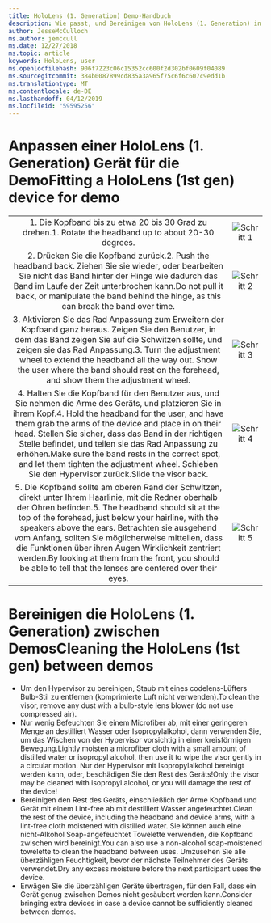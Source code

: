 ```yaml
---
title: HoloLens (1. Generation) Demo-Handbuch
description: Wie passt, und Bereinigen von HoloLens (1. Generation) in der Demo Situationen
author: JesseMcCulloch
ms.author: jemccull
ms.date: 12/27/2018
ms.topic: article
keywords: HoloLens, user
ms.openlocfilehash: 906f7223c06c15352cc600f2d302bf0609f04089
ms.sourcegitcommit: 384b0087899cd835a3a965f75c6f6c607c9edd1b
ms.translationtype: MT
ms.contentlocale: de-DE
ms.lasthandoff: 04/12/2019
ms.locfileid: "59595256"
---
```

<H1><span data-ttu-id="8ff84-104">Anpassen einer HoloLens (1. Generation) Gerät für die Demo</span><span class="sxs-lookup"><span data-stu-id="8ff84-104">Fitting a HoloLens (1st gen) device for demo</span></span> </H1>


|     |     |
|:---:|:---:|
|<span data-ttu-id="8ff84-105">1. Die Kopfband bis zu etwa 20 bis 30 Grad zu drehen.</span><span class="sxs-lookup"><span data-stu-id="8ff84-105">1. Rotate the headband up to about 20-30 degrees.</span></span>|![Schritt 1](images/FitGuideStep1.png)|
|<span data-ttu-id="8ff84-107">2. Drücken Sie die Kopfband zurück.</span><span class="sxs-lookup"><span data-stu-id="8ff84-107">2. Push the headband back.</span></span> <span data-ttu-id="8ff84-108">Ziehen Sie sie wieder, oder bearbeiten Sie nicht das Band hinter der Hinge wie dadurch das Band im Laufe der Zeit unterbrochen kann.</span><span class="sxs-lookup"><span data-stu-id="8ff84-108">Do not pull it back, or manipulate the band behind the hinge, as this can break the band over time.</span></span>|![Schritt 2](images/FitGuideStep2.png)|
|<span data-ttu-id="8ff84-110">3. Aktivieren Sie das Rad Anpassung zum Erweitern der Kopfband ganz heraus. Zeigen Sie den Benutzer, in dem das Band zeigen Sie auf die Schwitzen sollte, und zeigen sie das Rad Anpassung.</span><span class="sxs-lookup"><span data-stu-id="8ff84-110">3. Turn the adjustment wheel to extend the headband all the way out. Show the user where the band should rest on the forehead, and show them the adjustment wheel.</span></span>|![Schritt 3](images/FitGuideStep3.png)|
|<span data-ttu-id="8ff84-112">4. Halten Sie die Kopfband für den Benutzer aus, und Sie nehmen die Arme des Geräts, und platzieren Sie in ihrem Kopf.</span><span class="sxs-lookup"><span data-stu-id="8ff84-112">4. Hold the headband for the user, and have them grab the arms of the device and place in on their head.</span></span> <span data-ttu-id="8ff84-113">Stellen Sie sicher, dass das Band in der richtigen Stelle befindet, und teilen sie das Rad Anpassung zu erhöhen.</span><span class="sxs-lookup"><span data-stu-id="8ff84-113">Make sure the band rests in the correct spot, and let them tighten the adjustment wheel.</span></span> <span data-ttu-id="8ff84-114">Schieben Sie den Hypervisor zurück.</span><span class="sxs-lookup"><span data-stu-id="8ff84-114">Slide the visor back.</span></span>|![Schritt 4](images/FitGuideStep4.png)|
|<span data-ttu-id="8ff84-116">5. Die Kopfband sollte am oberen Rand der Schwitzen, direkt unter Ihrem Haarlinie, mit die Redner oberhalb der Ohren befinden.</span><span class="sxs-lookup"><span data-stu-id="8ff84-116">5. The headband should sit at the top of the forehead, just below your hairline, with the speakers above the ears.</span></span> <span data-ttu-id="8ff84-117">Betrachten sie ausgehend vom Anfang, sollten Sie möglicherweise mitteilen, dass die Funktionen über ihren Augen Wirklichkeit zentriert werden.</span><span class="sxs-lookup"><span data-stu-id="8ff84-117">By looking at them from the front, you should be able to tell that the lenses are centered over their eyes.</span></span>|![Schritt 5](images/FitGuideSetep5.png)|


<H1><span data-ttu-id="8ff84-119">Bereinigen die HoloLens (1. Generation) zwischen Demos</span><span class="sxs-lookup"><span data-stu-id="8ff84-119">Cleaning the HoloLens (1st gen) between demos</span></span></H1>


- <span data-ttu-id="8ff84-120">Um den Hypervisor zu bereinigen, Staub mit eines codelens-Lüfters Bulb-Stil zu entfernen (komprimierte Luft nicht verwenden).</span><span class="sxs-lookup"><span data-stu-id="8ff84-120">To clean the visor, remove any dust with a bulb-style lens blower (do not use compressed air).</span></span>
- <span data-ttu-id="8ff84-121">Nur wenig Befeuchten Sie einem Microfiber ab, mit einer geringeren Menge an destilliert Wasser oder Isopropylalkohol, dann verwenden Sie, um das Wischen von der Hypervisor vorsichtig in einer kreisförmigen Bewegung.</span><span class="sxs-lookup"><span data-stu-id="8ff84-121">Lightly moisten a microfiber cloth with a small amount of distilled water or isopropyl alcohol, then use it to wipe the visor gently in a circular motion.</span></span> <span data-ttu-id="8ff84-122">Nur der Hypervisor mit Isopropylalkohol bereinigt werden kann, oder, beschädigen Sie den Rest des Geräts!</span><span class="sxs-lookup"><span data-stu-id="8ff84-122">Only the visor may be cleaned with isopropyl alcohol, or you will damage the rest of the device!</span></span>
- <span data-ttu-id="8ff84-123">Bereinigen den Rest des Geräts, einschließlich der Arme Kopfband und Gerät mit einem Lint-free ab mit destilliert Wasser angefeuchtet.</span><span class="sxs-lookup"><span data-stu-id="8ff84-123">Clean the rest of the device, including the headband and device arms, with a lint-free cloth moistened with distilled water.</span></span> <span data-ttu-id="8ff84-124">Sie können auch eine nicht-Alkohol Soap-angefeuchtet Towelette verwenden, die Kopfband zwischen wird bereinigt.</span><span class="sxs-lookup"><span data-stu-id="8ff84-124">You can also use a non-alcohol soap-moistened towelette to clean the headband between uses.</span></span> <span data-ttu-id="8ff84-125">Umzusehen Sie alle überzähligen Feuchtigkeit, bevor der nächste Teilnehmer des Geräts verwendet.</span><span class="sxs-lookup"><span data-stu-id="8ff84-125">Dry any excess moisture before the next participant uses the device.</span></span>
- <span data-ttu-id="8ff84-126">Erwägen Sie die überzähligen Geräte übertragen, für den Fall, dass ein Gerät genug zwischen Demos nicht gesäubert werden kann.</span><span class="sxs-lookup"><span data-stu-id="8ff84-126">Consider bringing extra devices in case a device cannot be sufficiently cleaned between demos.</span></span>
